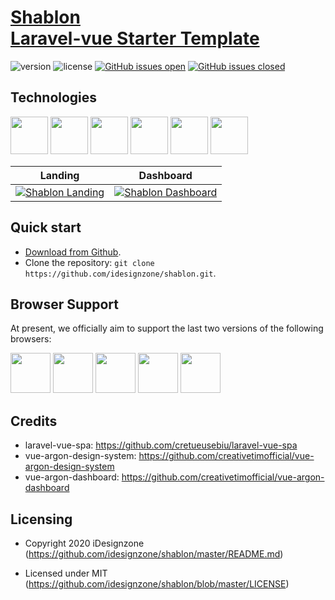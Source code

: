 # [Shablon <br>Laravel-vue Starter Template](http://shablon.idesignzone.com)

 ![version](https://img.shields.io/badge/version-1.0.0-blue.svg)  ![license](https://img.shields.io/badge/license-MIT-blue.svg) [![GitHub issues open](https://img.shields.io/github/issues/idesignzone/shablon.svg?maxAge=2592000)](https://github.com/idesignzone/shablon/issues?q=is%3Aopen+is%3Aissue) [![GitHub issues closed](https://img.shields.io/github/issues-closed-raw/idesignzone/shablon.svg?maxAge=2592000)](https://github.com/idesignzone/shablon/issues?q=is%3Aissue+is%3Aclosed)
 
 ## Technologies
 
 [<img src="http://shablon.idesignzone.com/img/brand/laravel.jpg" width="60" height="60"/>](https://www.laravel.com/) [<img src="http://shablon.idesignzone.com/img/brand/vue.jpg" width="60" height="60" />](https://vuejs.org/) [<img src="http://shablon.idesignzone.com/img/brand/bootstrap.jpg" width="60" height="60" />](https://getbootstrap.com/) [<img src="http://shablon.idesignzone.com/img/brand/sass.jpg" width="60" height="60" />](https://sass-lang.com/) [<img src="http://shablon.idesignzone.com/img/brand/fa.jpg" width="60" height="60" />](https://fontawesome.com/) [<img src="http://shablon.idesignzone.com/img/brand/ps.jpg" width="60" height="60" />](https://www.adobe.com/products/photoshop.html) 

| Landing | Dashboard |
| ---  | --- |
| [![Shablon Landing](http://shablon.idesignzone.com/img/theme/landing-showcase.png)](http://shablon.idesignzone.com) | [![Shablon Dashboard](http://shablon.idesignzone.com/img/theme/dashboard-showcase.png)](http://shablon.idesignzone.com/dashboard) |

## Quick start

- [Download from Github](https://github.com/idesignzone/shablon/archive/master.zip).
- Clone the repository: `git clone https://github.com/idesignzone/shablon.git`.


## Browser Support

At present, we officially aim to support the last two versions of the following browsers:

<img src="https://github.com/creativetimofficial/public-assets/blob/master/logos/chrome-logo.png?raw=true" width="64" height="64"> <img src="https://raw.githubusercontent.com/creativetimofficial/public-assets/master/logos/firefox-logo.png" width="64" height="64"> <img src="https://raw.githubusercontent.com/creativetimofficial/public-assets/master/logos/edge-logo.png" width="64" height="64"> <img src="https://raw.githubusercontent.com/creativetimofficial/public-assets/master/logos/safari-logo.png" width="64" height="64"> <img src="https://raw.githubusercontent.com/creativetimofficial/public-assets/master/logos/opera-logo.png" width="64" height="64">



## Credits
- laravel-vue-spa: <https://github.com/cretueusebiu/laravel-vue-spa>
- vue-argon-design-system: <https://github.com/creativetimofficial/vue-argon-design-system>
- vue-argon-dashboard: <https://github.com/creativetimofficial/vue-argon-dashboard>

## Licensing

- Copyright 2020 iDesignzone (https://github.com/idesignzone/shablon/master/README.md)

- Licensed under MIT (https://github.com/idesignzone/shablon/blob/master/LICENSE)

